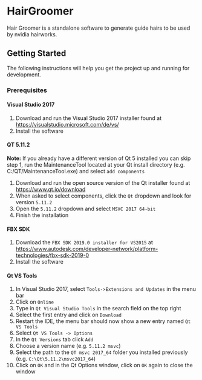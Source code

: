 # HairGroomer
Hair Groomer is a standalone software to generate guide hairs to be used by nvidia hairworks.
## Getting Started
The following instructions will help you get the project up and running for development.
### Prerequisites
#### Visual Studio 2017
1. Download and run the Visual Studio 2017 installer found at https://visualstudio.microsoft.com/de/vs/
2. Install the software
#### QT 5.11.2
**Note:**  If you already have a different version of Qt 5 installed you can skip step 1, run the MaintenanceTool located at your Qt install directory  (e.g. C:/QT/MaintenanceTool.exe) and select `add components`
1. Download and run the open source version of the Qt installer found at https://www.qt.io/download
2. When asked to select components, click the `Qt` dropdown and look for version `5.11.2`
3. Open the `5.11.2` dropdown and select `MSVC 2017 64-bit`
4. Finish the installation
#### FBX SDK
1. Download the `FBX SDK 2019.0 installer for VS2015`  at https://www.autodesk.com/developer-network/platform-technologies/fbx-sdk-2019-0
2. Install the software
#### Qt VS Tools
1. In Visual Studio 2017, select `Tools->Extensions and Updates` in the menu bar
2. Click on `Online`
3. Type in `Qt Visual Studio Tools` in the search field on the top right
4. Select the first entry and click on `Download`
5. Restart the IDE, the menu bar should now show a new entry named `Qt VS Tools`
6. Select `Qt VS Tools -> Options`
7. In the `Qt Versions` tab click `Add`
8. Choose a version name (e.g. `5.11.2 msvc`)
9. Select the path to the `QT msvc 2017_64` folder you installed previously (e.g. `C:\Qt\5.11.2\msvc2017_64`)
10. Click on `OK` and  in the Qt Options window, click on `OK` again to close the window
